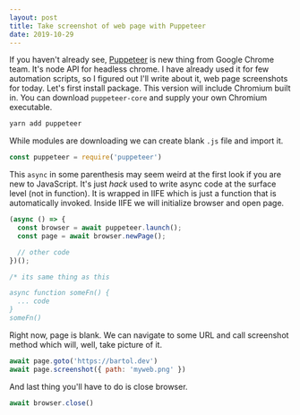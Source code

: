 ```yaml
---
layout: post
title: Take screenshot of web page with Puppeteer
date: 2019-10-29
---
```


If you haven't already see, [Puppeteer](https://github.com/GoogleChrome/puppeteer) is new thing from Google Chrome team. It's node API for headless chrome. I have already used it for few automation scripts, so I figured out I'll write about it, web page screenshots for today. Let's first install package. This version will include Chromium built in. You can download `puppeteer-core` and supply your own Chromium executable.

```bash
yarn add puppeteer
```

While modules are downloading we can create blank `.js` file and import it.

```js
const puppeteer = require('puppeteer')
```

This `async` in some parenthesis may seem weird at the first look if you are new to JavaScript. It's just _hack_ used to write async code at the surface level (not in function). It is wrapped in IIFE which is just a function that is automatically invoked. Inside IIFE we will initialize browser and open page.

```js
(async () => {
  const browser = await puppeteer.launch();
  const page = await browser.newPage();

  // other code
})();

/* its same thing as this

async function someFn() {
  ... code
}
someFn()
```

Right now, page is blank. We can navigate to some URL and call screenshot method which will, well, take picture of it.

```js
await page.goto('https://bartol.dev')
await page.screenshot({ path: 'myweb.png' })
```

And last thing you'll have to do is close browser.

```js
await browser.close()
```
